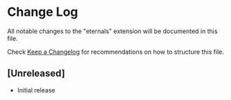 # Change Log

All notable changes to the "eternals" extension will be documented in this file.

Check [Keep a Changelog](http://keepachangelog.com/) for recommendations on how to structure this file.

## [Unreleased]

- Initial release
